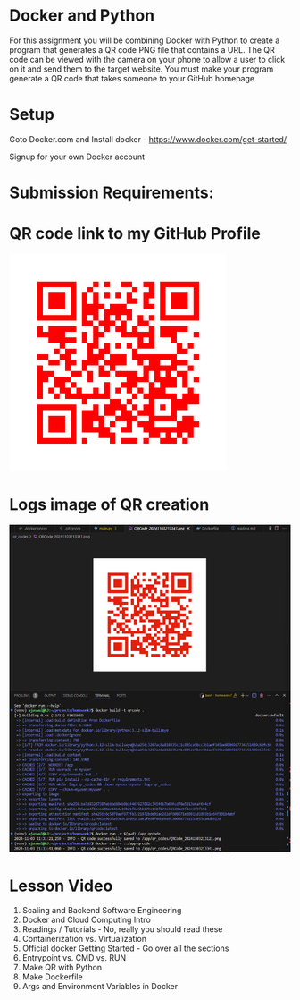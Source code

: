 # Docker and Python
For this assignment you will be combining Docker with Python to create a program that generates a QR code PNG file that contains a URL. The QR code can be viewed with the camera on your phone to allow a user to click on it and send them to the target website. You must make your program generate a QR code that takes someone to your GitHub homepage

# Setup
Goto Docker.com and Install docker - https://www.docker.com/get-started/

Signup for your own Docker account

# Submission Requirements:

# QR code link to my GitHub Profile

![QR code of my github ](qr_codes/QRCode_20241103213341.png)

# Logs image of QR creation

![Log screenshot showing the QR code creation ](log_image/docker.png)

# Lesson Video
1.  Scaling and Backend Software Engineering
2.  Docker and Cloud Computing Intro
3.  Readings / Tutorials - No, really you should read these
4.  Containerization vs. Virtualization
5.  Official docker Getting Started - Go over all the sections
6.  Entrypoint vs. CMD vs. RUN
7.  Make QR with Python
8.  Make Dockerfile
9.  Args and Environment Variables in Docker
